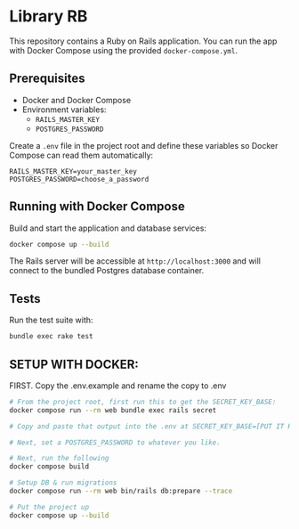# Library RB

This repository contains a Ruby on Rails application. You can run the app with Docker Compose using the provided `docker-compose.yml`.

## Prerequisites

- Docker and Docker Compose
- Environment variables:
  - `RAILS_MASTER_KEY`
  - `POSTGRES_PASSWORD`

Create a `.env` file in the project root and define these variables so Docker
Compose can read them automatically:

```
RAILS_MASTER_KEY=your_master_key
POSTGRES_PASSWORD=choose_a_password
```

## Running with Docker Compose

Build and start the application and database services:

```sh
docker compose up --build
```

The Rails server will be accessible at `http://localhost:3000` and will connect to the bundled Postgres database container.

## Tests

Run the test suite with:

```sh
bundle exec rake test
```

## SETUP WITH DOCKER:

FIRST. Copy the .env.example and rename the copy to .env

```sh
# From the project root, first run this to get the SECRET_KEY_BASE:
docker compose run --rm web bundle exec rails secret

# Copy and paste that output into the .env at SECRET_KEY_BASE=[PUT IT HERE]

# Next, set a POSTGRES_PASSWORD to whatever you like.

# Next, run the following
docker compose build

# Setup DB & run migrations
docker compose run --rm web bin/rails db:prepare --trace

# Put the project up
docker compose up --build
 ```